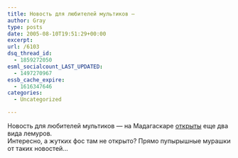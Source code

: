 ```yaml
---
title: Новость для любителей мультиков —
author: Gray
type: posts
date: 2005-08-10T19:51:29+00:00
excerpt:
url: /6103
dsq_thread_id:
  - 1859272050
esml_socialcount_LAST_UPDATED:
  - 1497270967
essb_cache_expire:
  - 1616347646
categories:
  - Uncategorized

---
```








Новость для любителей мультиков &#8212; на Мадагаскаре <a href="http://science.compulenta.ru/220890/?r1=rss&#038;r2=remote" target="_blank">открыты</a> еще два вида лемуров.  
Интересно, а жутких фос там не открыто? Прямо пупырышные мурашки от таких новостей&#8230;